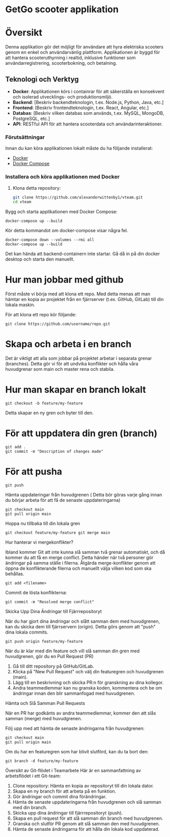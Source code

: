 # GetGo scooter applikation

# Översikt
Denna applikation gör det möjligt för användare att hyra elektriska scooters genom en enkel och användarvänlig plattform. Applikationen är byggd för att hantera scooteruthyrning i realtid, inklusive funktioner som användarregistrering, scooterbokning, och betalning.

## Teknologi och Verktyg

- **Docker**: Applikationen körs i containrar för att säkerställa en konsekvent och isolerad utvecklings- och produktionsmiljö.
- **Backend**: [Beskriv backendteknologin, t.ex. Node.js, Python, Java, etc.]
- **Frontend**: [Beskriv frontendteknologin, t.ex. React, Angular, etc.]
- **Databas**: [Beskriv vilken databas som används, t.ex. MySQL, MongoDB, PostgreSQL, etc.]
- **API**: RESTful API för att hantera scooterdata och användarinteraktioner.


### Förutsättningar

Innan du kan köra applikationen lokalt måste du ha följande installerat:

- [Docker](https://www.docker.com/get-started)
- [Docker Compose](https://docs.docker.com/compose/)

### Installera och köra applikationen med Docker

1. Klona detta repository:

   ```bash
   git clone https://github.com/alexanderwittenby1/vteam.git
   cd vteam


Bygg och starta applikationen med Docker Compose:

```
docker-compose up --build
```

Kör detta kommandot om docker-compose visar några fel.

```
docker-compose down --volumes --rmi all
docker-compose up --build
```

Det kan hända att backend-containern inte startar. Gå då in på din docker desktop och starta den manuellt.


# Hur man jobbar med github

Först måste vi börja med att klona ett repo. Med detta menas att man hämtar en kopia av projektet från en fjärrserver (t.ex. GitHub, GitLab) till din lokala maskin.

För att klona ett repo kör följande:
```
git clone https://github.com/username/repo.git

```

# Skapa och arbeta i en branch

Det är viktigt att alla som jobbar på projektet arbetar i separata grenar (branches). Detta gör vi för att undvika konflikter och hålla våra huvudgrenar som main och master rena och stabila.


# Hur man skapar en branch lokalt

```
git checkout -b feature/my-feature
```
Detta skapar en ny gren och byter till den.



# För att uppdatera din gren (branch)

```
git add .
git commit -m "Description of changes made"
```

# För att pusha

```
git push
```

Hämta uppdateringar från huvudgrenen ( Detta bör göras varje gång innan du börjar arbeta för att få de senaste uppdateringarna)

```
git checkout main
git pull origin main
```

Hoppa nu tillbaka till din lokala gren

``
git checkout feature/my-feature
git merge main
``

Hur hanterar vi mergekonflikter?

Ibland kommer Git att inte kunna slå samman två grenar automatiskt, och då kommer du att få en merge conflict. Detta händer när två personer gör ändringar på samma ställe i filerna.
Åtgärda merge-konflikter genom att öppna de konflikterande filerna och manuellt välja vilken kod som ska behållas.

```
git add <filename>

```
Commit de lösta konflikterna:

```
git commit -m "Resolved merge conflict"

```

Skicka Upp Dina Ändringar till Fjärrrepositoryt

När du har gjort dina ändringar och slått samman dem med huvudgrenen, kan du skicka dem till fjärrservern (origin). Detta görs genom att "push" dina lokala commits.

```
git push origin feature/my-feature

```

När du är klar med din feature och vill slå samman din gren med huvudgrenen, gör du en Pull Request (PR)

1. Gå till ditt repository på GitHub/GitLab.
2. Klicka på "New Pull Request" och välj din featuregren och huvudgrenen (main).
3. Lägg till en beskrivning och skicka PR:n för granskning av dina kollegor.
4. Andra teammedlemmar kan nu granska koden, kommentera och be om ändringar innan den blir sammanfogad med huvudgrenen.

Hämta och Slå Samman Pull Requests

När en PR har godkänts av andra teammedlemmar, kommer den att slås samman (merge) med huvudgrenen.

Följ upp med att hämta de senaste ändringarna från huvudgrenen:

```
git checkout main
git pull origin main

```
Om du har en featuregren som har blivit slutförd, kan du ta bort den:

```
git branch -d feature/my-feature

```


Översikt av Git-flödet i Teamarbete
Här är en sammanfattning av arbetsflödet i ett Git-team:

1. Clone repository: Hämta en kopia av repositoryt till din lokala dator.
2. Skapa en ny branch för att arbeta på en funktion.
3. Gör ändringar och commit dina förändringar.
4. Hämta de senaste uppdateringarna från huvudgrenen och slå samman med din branch.
5. Skicka upp dina ändringar till fjärrrepositoryt (push).
6. Skapa en pull request för att slå samman din branch med huvudgrenen.
7. Granska och slutför PR genom att slå samman den med huvudgrenen.
8. Hämta de senaste ändringarna för att hålla din lokala kod uppdaterad.
